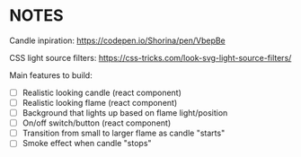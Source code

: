 # NOTES

Candle inpiration: https://codepen.io/Shorina/pen/VbepBe

CSS light source filters: https://css-tricks.com/look-svg-light-source-filters/

Main features to build:

- [ ] Realistic looking candle (react component)
- [ ] Realistic looking flame (react component)
- [ ] Background that lights up based on flame light/position
- [ ] On/off switch/button (react component)
- [ ] Transition from small to larger flame as candle "starts"
- [ ] Smoke effect when candle "stops"